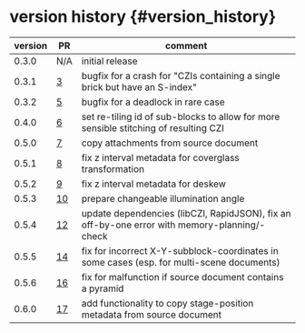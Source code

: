 version history                 {#version_history}
============

 version            | PR                                                | comment
 ------------------ |---------------------------------------------------| ---------------------------------------------------
 0.3.0              | N/A                                               | initial release
 0.3.1              | [3](https://github.com/ZEISS/warpaffine/pull/3)   | bugfix for a crash for "CZIs containing a single brick but have an S-index"
 0.3.2              | [5](https://github.com/ZEISS/warpaffine/pull/5)   | bugfix for a deadlock in rare case
 0.4.0              | [6](https://github.com/ZEISS/warpaffine/pull/6)   | set re-tiling id of sub-blocks to allow for more sensible stitching of resulting CZI
 0.5.0              | [7](https://github.com/ZEISS/warpaffine/pull/7)   | copy attachments from source document
 0.5.1              | [8](https://github.com/ZEISS/warpaffine/pull/8)   | fix z interval metadata for coverglass transformation
 0.5.2              | [9](https://github.com/ZEISS/warpaffine/pull/9)   | fix z interval metadata for deskew
 0.5.3              | [10](https://github.com/ZEISS/warpaffine/pull/10) | prepare changeable illumination angle
 0.5.4              | [12](https://github.com/ZEISS/warpaffine/pull/12) | update dependencies (libCZI, RapidJSON), fix an off-by-one error with memory-planning/-check
 0.5.5              | [14](https://github.com/ZEISS/warpaffine/pull/14) | fix for incorrect X-Y-subblock-coordinates in some cases (esp. for multi-scene documents)
 0.5.6              | [16](https://github.com/ZEISS/warpaffine/pull/16) | fix for malfunction if source document contains a pyramid
 0.6.0              | [17](https://github.com/ZEISS/warpaffine/pull/17) | add functionality to copy stage-position metadata from source document